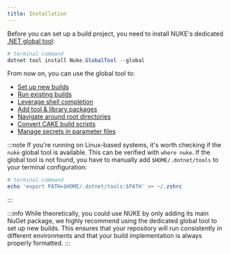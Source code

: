 ```yaml
---
title: Installation
---
```


Before you can set up a build project, you need to install NUKE's dedicated [.NET global tool](https://docs.microsoft.com/en-us/dotnet/core/tools/global-tools):

```powershell
# terminal-command
dotnet tool install Nuke.GlobalTool --global
```

From now on, you can use the global tool to:

- [Set up new builds](02-setup.md)
- [Run existing builds](03-execution.md)
- [Leverage shell completion](../06-global-tool/00-shell-completion.md)
- [Add tool & library packages](../06-global-tool/01-packages.md)
- [Navigate around root directories](../06-global-tool/03-navigation.md)
- [Convert CAKE build scripts](../06-global-tool/04-cake.md)
- [Manage secrets in parameter files](../06-global-tool/02-secrets.md)

:::note
If you're running on Linux-based systems, it's worth checking if the `nuke` global tool is available. This can be verified with `where nuke`. If the global tool is not found, you have to manually add `$HOME/.dotnet/tools` to your terminal configuration:

<Tabs>
  <TabItem value="zsh" label="Zsh" default>

```powershell
# terminal-command
echo 'export PATH=$HOME/.dotnet/tools:$PATH' >> ~/.zshrc
```

  </TabItem>
</Tabs>
:::

:::info
While theoretically, you could use NUKE by only adding its main NuGet package, we highly recommend using the dedicated global tool to set up new builds. This ensures that your repository will run consistently in different environments and that your build implementation is always properly formatted.
:::
